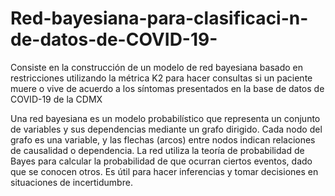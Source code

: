 # Red-bayesiana-para-clasificaci-n-de-datos-de-COVID-19-
Consiste en la construcción de un modelo de red bayesiana basado en restricciones utilizando la métrica K2 para hacer consultas si un paciente muere o vive de acuerdo a los síntomas presentados en la base de datos de COVID-19 de la CDMX

Una red bayesiana es un modelo probabilístico que representa un conjunto de variables y sus dependencias mediante un grafo dirigido. Cada nodo del grafo es una variable, y las flechas (arcos) entre nodos indican relaciones de causalidad o dependencia.
La red utiliza la teoría de probabilidad de Bayes para calcular la probabilidad de que ocurran ciertos eventos, dado que se conocen otros. Es útil para hacer inferencias y tomar decisiones en situaciones de incertidumbre.
